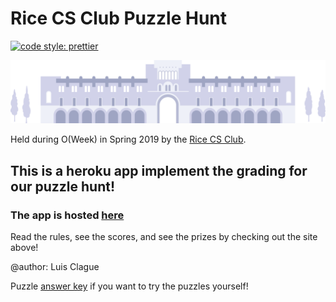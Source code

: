 # Rice CS Club Puzzle Hunt
[![code style: prettier](https://img.shields.io/badge/code_style-prettier-ff69b4.svg?style=flat-square)](https://github.com/prettier/prettier)

![Rice Logo](public/docs/rice.png)

Held during O(Week) in Spring 2019 by the [Rice CS Club](http://csclub.rice.edu/).


## This is a heroku app implement the grading for our puzzle hunt!
### The app is hosted [here](https://oweekpuzzlehunt19.herokuapp.com/ "heroku app")

Read the rules, see the scores, and see the prizes by checking out the site above!

@author: Luis Clague

Puzzle [answer key](https://wwww.google.com) if you want to try the puzzles yourself!

